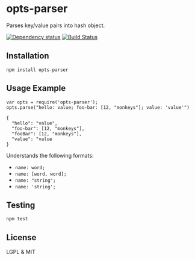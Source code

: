 # opts-parser

Parses key/value pairs into hash object.

[![Dependency status](https://david-dm.org/alexgorbatchev/opts-parser.png)](https://david-dm.org/alexgorbatchev/opts-parser)
[![Build Status](https://travis-ci.org/alexgorbatchev/opts-parser.png)](https://travis-ci.org/alexgorbatchev/opts-parser)

## Installation

    npm install opts-parser

## Usage Example

    var opts = require('opts-parser');
    opts.parse("hello: value; foo-bar: [12, "monkeys"]; value: 'value'")

    {
      "hello": "value",
      "foo-bar": [12, "monkeys"],
      "fooBar": [12, "monkeys"],
      "value": "value
    }

Understands the following formats:

- `name: word;`
- `name: [word, word];`
- `name: "string";`
- `name: 'string';`

## Testing

    npm test


## License

LGPL & MIT
